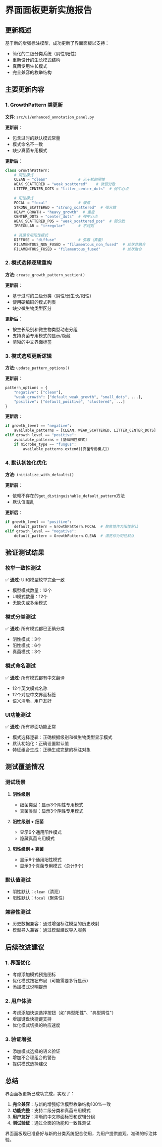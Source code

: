 # 界面面板更新实施报告

## 更新概述
基于新的增强标注模型，成功更新了界面面板以支持：
- 简化的二级分类系统（阴性/阳性）
- 重新设计的生长模式结构
- 真菌专用生长模式
- 完全兼容的枚举结构

## 主要更新内容

### 1. GrowthPattern 类更新
**文件**: `src/ui/enhanced_annotation_panel.py`

**更新前**：
- 包含过时的默认模式常量
- 模式命名不一致
- 缺少真菌专用模式

**更新后**：
```python
class GrowthPattern:
    # 阴性模式
    CLEAN = "clean"              # 无干扰的阴性
    WEAK_SCATTERED = "weak_scattered"    # 微弱分散
    LITTER_CENTER_DOTS = "litter_center_dots"  # 弱中心点
    
    # 阳性模式
    FOCAL = "focal"              # 聚焦
    STRONG_SCATTERED = "strong_scattered"  # 强分散
    HEAVY_GROWTH = "heavy_growth"  # 重度
    CENTER_DOTS = "center_dots"  # 强中心点
    WEAK_SCATTERED_POS = "weak_scattered_pos"  # 弱分散
    IRREGULAR = "irregular"      # 不规则
    
    # 真菌专用阳性模式
    DIFFUSE = "diffuse"          # 弥散（真菌）
    FILAMENTOUS_NON_FUSED = "filamentous_non_fused"  # 丝状非融合
    FILAMENTOUS_FUSED = "filamentous_fused"          # 丝状融合
```

### 2. 模式选择逻辑重构
**方法**: `create_growth_pattern_section()`

**更新前**：
- 基于过时的三级分类（阴性/弱生长/阳性）
- 使用硬编码的模式列表
- 缺少微生物类型区分

**更新后**：
- 按生长级别和微生物类型动态分组
- 支持真菌专用模式的显示/隐藏
- 清晰的中文界面标签

### 3. 模式选项更新逻辑
**方法**: `update_pattern_options()`

**更新前**：
```python
pattern_options = {
    "negative": ["clean"],
    "weak_growth": ["default_weak_growth", "small_dots", ...],
    "positive": ["default_positive", "clustered", ...]
}
```

**更新后**：
```python
if growth_level == "negative":
    available_patterns = [CLEAN, WEAK_SCATTERED, LITTER_CENTER_DOTS]
elif growth_level == "positive":
    available_patterns = [基础阳性模式]
    if microbe_type == "fungus":
        available_patterns.extend([真菌专用模式])
```

### 4. 默认初始化优化
**方法**: `initialize_with_defaults()`

**更新前**：
- 依赖不存在的`get_distinguishable_default_pattern`方法
- 默认值混乱

**更新后**：
```python
if growth_level == "positive":
    default_pattern = GrowthPattern.FOCAL  # 聚焦性作为阳性默认
elif growth_level == "negative":
    default_pattern = GrowthPattern.CLEAN  # 清亮作为阴性默认
```

## 验证测试结果

### 枚举一致性测试
✅ **通过**: UI和模型枚举完全一致
- 模型模式数量：12个
- UI模式数量：12个
- 无缺失或多余模式

### 模式分类测试
✅ **通过**: 所有模式都已正确分类
- 阴性模式：3个
- 阳性模式：6个
- 真菌模式：3个

### 模式命名测试
✅ **通过**: 所有模式都有中文翻译
- 12个英文模式名称
- 12个对应中文界面标签
- 语义清晰，用户友好

### UI功能测试
✅ **通过**: 所有界面功能正常
- 模式选择逻辑：正确根据级别和微生物类型显示模式
- 默认初始化：正确设置默认值
- 特征组合生成：正确生成完整的标注对象

## 测试覆盖情况

### 测试场景
1. **阴性级别**
   - 细菌类型：显示3个阴性专用模式
   - 真菌类型：显示3个阴性专用模式

2. **阳性级别 + 细菌**
   - 显示6个通用阳性模式
   - 隐藏真菌专用模式

3. **阳性级别 + 真菌**
   - 显示6个通用阳性模式
   - 显示3个真菌专用模式（总计9个）

### 默认值测试
- 阴性默认：`clean`（清亮）
- 阳性默认：`focal`（聚焦性）

### 兼容性测试
- 历史数据兼容：通过增强标注模型的历史映射
- 模型导入兼容：通过模型建议导入服务

## 后续改进建议

### 1. 界面优化
- 考虑添加模式预览图标
- 优化模式按钮布局（可能需要多行显示）
- 添加模式说明提示

### 2. 用户体验
- 考虑添加快速选择按钮（如"典型阳性"、"典型阴性"）
- 增加键盘快捷键支持
- 优化模式切换的响应速度

### 3. 验证增强
- 添加模式选择的语义验证
- 增加不合理组合的警告
- 提供模式选择建议

## 总结

界面面板更新已成功完成，实现了：

1. **完全兼容**：与新的增强标注模型枚举结构100%一致
2. **功能完整**：支持二级分类和真菌专用模式
3. **用户友好**：清晰的中文界面标签和逻辑分组
4. **测试验证**：通过全面的功能和一致性测试

界面面板现已准备好与新的分类系统配合使用，为用户提供直观、准确的标注体验。
